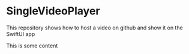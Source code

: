 # SingleVideoPlayer
This repository shows how to host a video on github and show it on the SwiftUI app

This is some content
